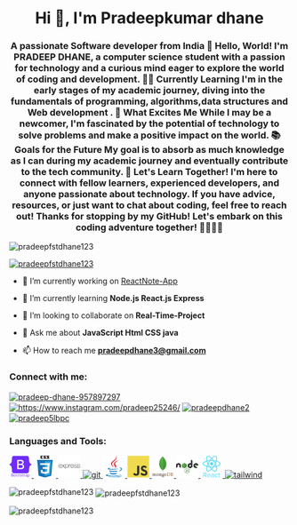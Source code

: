 <h1 align="center">Hi 👋, I'm Pradeepkumar dhane</h1>
<h3 align="center">A passionate Software developer from India 🌱 Hello, World! I'm PRADEEP DHANE, a computer science student with a passion for technology and a curious mind eager to explore the world of coding and development. 👨‍💻 Currently Learning I'm in the early stages of my academic journey, diving into the fundamentals of programming, algorithms,data structures and Web development . 🚀 What Excites Me While I may be a newcomer, I'm fascinated by the potential of technology to solve problems and make a positive impact on the world. 📚 Goals for the Future My goal is to absorb as much knowledge as I can during my academic journey and eventually contribute to the tech community. 🤝 Let's Learn Together! I'm here to connect with fellow learners, experienced developers, and anyone passionate about technology. If you have advice, resources, or just want to chat about coding, feel free to reach out! Thanks for stopping by my GitHub! Let's embark on this coding adventure together! 🚀😍😍😍</h3>

<p align="left"> <img src="https://komarev.com/ghpvc/?username=pradeepfstdhane123&label=Profile%20views&color=0e75b6&style=flat" alt="pradeepfstdhane123" /> </p>

<p align="left"> <a href="https://github.com/ryo-ma/github-profile-trophy"><img src="https://github-profile-trophy.vercel.app/?username=pradeepfstdhane123" alt="pradeepfstdhane123" /></a> </p>

- 🔭 I’m currently working on [ReactNote-App](https://github.com/PradeepFSTdhane123/reactapp-to-make-notes)

- 🌱 I’m currently learning **Node.js React.js Express**

- 👯 I’m looking to collaborate on **Real-Time-Project**

- 💬 Ask me about **JavaScript Html CSS java**

- 📫 How to reach me **pradeepdhane3@gmail.com**

<h3 align="left">Connect with me:</h3>
<p align="left">
<a href="https://linkedin.com/in/pradeep-dhane-957897297" target="blank"><img align="center" src="https://raw.githubusercontent.com/rahuldkjain/github-profile-readme-generator/master/src/images/icons/Social/linked-in-alt.svg" alt="pradeep-dhane-957897297" height="30" width="40" /></a>
<a href="https://instagram.com/https://www.instagram.com/pradeep25246/" target="blank"><img align="center" src="https://raw.githubusercontent.com/rahuldkjain/github-profile-readme-generator/master/src/images/icons/Social/instagram.svg" alt="https://www.instagram.com/pradeep25246/" height="30" width="40" /></a>
<a href="https://www.leetcode.com/pradeepdhane2" target="blank"><img align="center" src="https://raw.githubusercontent.com/rahuldkjain/github-profile-readme-generator/master/src/images/icons/Social/leet-code.svg" alt="pradeepdhane2" height="30" width="40" /></a>
<a href="https://auth.geeksforgeeks.org/user/pradeep5lbpc" target="blank"><img align="center" src="https://raw.githubusercontent.com/rahuldkjain/github-profile-readme-generator/master/src/images/icons/Social/geeks-for-geeks.svg" alt="pradeep5lbpc" height="30" width="40" /></a>
</p>

<h3 align="left">Languages and Tools:</h3>
<p align="left"> <a href="https://getbootstrap.com" target="_blank" rel="noreferrer"> <img src="https://raw.githubusercontent.com/devicons/devicon/master/icons/bootstrap/bootstrap-plain-wordmark.svg" alt="bootstrap" width="40" height="40"/> </a> <a href="https://www.w3schools.com/css/" target="_blank" rel="noreferrer"> <img src="https://raw.githubusercontent.com/devicons/devicon/master/icons/css3/css3-original-wordmark.svg" alt="css3" width="40" height="40"/> </a> <a href="https://expressjs.com" target="_blank" rel="noreferrer"> <img src="https://raw.githubusercontent.com/devicons/devicon/master/icons/express/express-original-wordmark.svg" alt="express" width="40" height="40"/> </a> <a href="https://git-scm.com/" target="_blank" rel="noreferrer"> <img src="https://www.vectorlogo.zone/logos/git-scm/git-scm-icon.svg" alt="git" width="40" height="40"/> </a> <a href="https://www.java.com" target="_blank" rel="noreferrer"> <img src="https://raw.githubusercontent.com/devicons/devicon/master/icons/java/java-original.svg" alt="java" width="40" height="40"/> </a> <a href="https://developer.mozilla.org/en-US/docs/Web/JavaScript" target="_blank" rel="noreferrer"> <img src="https://raw.githubusercontent.com/devicons/devicon/master/icons/javascript/javascript-original.svg" alt="javascript" width="40" height="40"/> </a> <a href="https://www.mongodb.com/" target="_blank" rel="noreferrer"> <img src="https://raw.githubusercontent.com/devicons/devicon/master/icons/mongodb/mongodb-original-wordmark.svg" alt="mongodb" width="40" height="40"/> </a> <a href="https://nodejs.org" target="_blank" rel="noreferrer"> <img src="https://raw.githubusercontent.com/devicons/devicon/master/icons/nodejs/nodejs-original-wordmark.svg" alt="nodejs" width="40" height="40"/> </a> <a href="https://reactjs.org/" target="_blank" rel="noreferrer"> <img src="https://raw.githubusercontent.com/devicons/devicon/master/icons/react/react-original-wordmark.svg" alt="react" width="40" height="40"/> </a> <a href="https://tailwindcss.com/" target="_blank" rel="noreferrer"> <img src="https://www.vectorlogo.zone/logos/tailwindcss/tailwindcss-icon.svg" alt="tailwind" width="40" height="40"/> </a> </p>

<p><img align="left" src="https://github-readme-stats.vercel.app/api/top-langs?username=pradeepfstdhane123&show_icons=true&locale=en&layout=compact" alt="pradeepfstdhane123" /></p>

<p>&nbsp;<img align="center" src="https://github-readme-stats.vercel.app/api?username=pradeepfstdhane123&show_icons=true&locale=en" alt="pradeepfstdhane123" /></p>

<p><img align="center" src="https://github-readme-streak-stats.herokuapp.com/?user=pradeepfstdhane123&" alt="pradeepfstdhane123" /></p>
